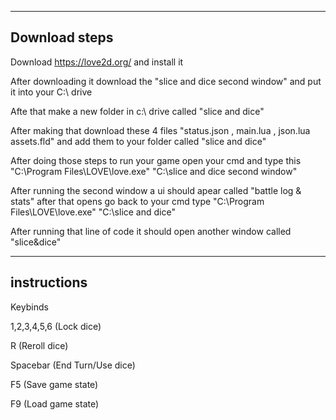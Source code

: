 ---------------
Download steps
---------------
Download https://love2d.org/ and install it

After downloading it download the "slice and dice second window" and put it into your C:\ drive 

Afte that make a new folder in c:\ drive called "slice and dice" 

After making that download these 4 files "status.json , main.lua , json.lua assets.fld" and add them to your folder called "slice and dice" 

After doing those steps to run your game open your cmd and type this "C:\Program Files\LOVE\love.exe" "C:\slice and dice second window" 

After running the second window a ui should apear called "battle log & stats" after that opens go back to your cmd type "C:\Program Files\LOVE\love.exe" "C:\slice and dice" 

After running that line of code it should open another window called "slice&dice" 

-------------
instructions
-------------
Keybinds 

1,2,3,4,5,6 (Lock dice)

R (Reroll dice)

Spacebar (End Turn/Use dice)

F5 (Save game state) 

F9 (Load game state)
